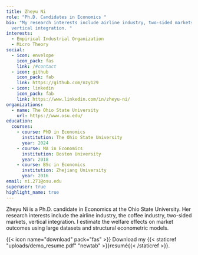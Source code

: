 ```yaml
---
title: Zheyu Ni
role: "Ph.D. Candidates in Economics "
bio: "My research interests include airline industry, two-sided markets,
  vertical integration. "
interests:
  - Empirical Industrial Organization
  - Micro Theory
social:
  - icon: envelope
    icon_pack: fas
    link: /#contact
  - icon: github
    icon_pack: fab
    link: https://github.com/nzy129
  - icon: linkedin
    icon_pack: fab
    link: https://www.linkedin.com/in/zheyu-ni/
organizations:
  - name: The Ohio State University
    url: https://www.osu.edu/
education:
  courses:
    - course: PhD in Economics
      institution: The Ohio State University
      year: 2024
    - course: MA in Economics
      institution: Boston University
      year: 2018
    - course: BSc in Economics
      institution: Zhejiang University
      year: 2016
email: ni.271@osu.edu
superuser: true
highlight_name: true
---
```

Zheyu Ni is a Ph.D. candidate in Economics at the Ohio State University. Her research interests include the airline industry, the coffee industry, two-sided markets, vertical integration. I estimate the welfare effects on market outcomes using large datasets and structural econometric models. 



{{< icon name="download" pack="fas" >}} Download my {{< staticref "uploads/demo_resume.pdf" "newtab" >}}resumé{{< /staticref >}}.